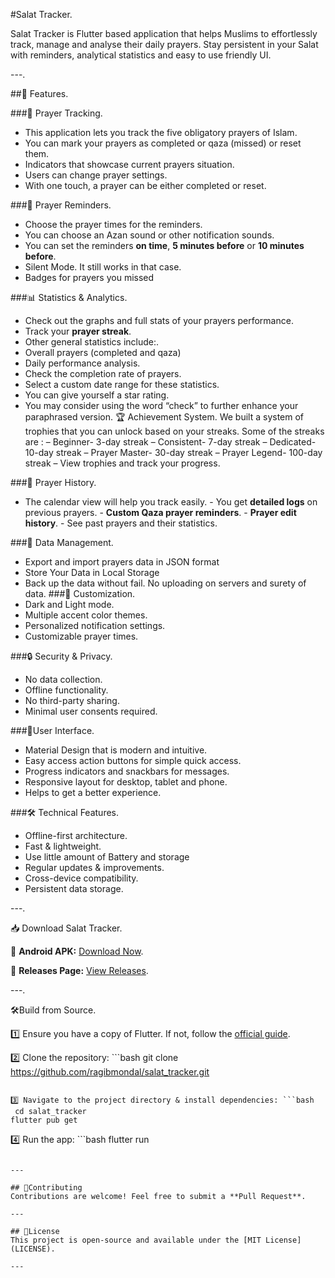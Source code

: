 #Salat Tracker.

Salat Tracker is Flutter based application that helps Muslims to effortlessly track, manage and analyse their daily prayers.  Stay persistent in your Salat with reminders, analytical statistics and easy to use friendly UI.

---.

##🌟 Features.

###🕌 Prayer Tracking.
- This application lets you track the five obligatory prayers of Islam.
- You can mark your prayers as completed or qaza (missed) or reset them.
- Indicators that showcase current prayers situation.
- Users can change prayer settings.
- With one touch, a prayer can be either completed or reset.

###🔔 Prayer Reminders.
- Choose the prayer times for the reminders.
- You can choose an Azan sound or other notification sounds.
- You can set the reminders **on time**, **5 minutes before** or **10 minutes before**.
- Silent Mode. It still works in that case.
- Badges for prayers you missed

###📊 Statistics & Analytics.
- Check out the graphs and full stats of your prayers performance.
- Track your **prayer streak**.
- Other general statistics include:.
- Overall prayers (completed and qaza)
- Daily performance analysis.
- Check the completion rate of prayers.
- Select a custom date range for these statistics.
- You can give yourself a star rating.
- You may consider using the word “check” to further enhance your paraphrased version. 🏆 Achievement System.
We built a system of trophies that you can unlock based on your streaks. Some of the streaks are : – Beginner- 3-day streak – Consistent- 7-day streak – Dedicated- 10-day streak – Prayer Master- 30-day streak – Prayer Legend- 100-day streak – View trophies and track your progress.

###📅 Prayer History.
- The calendar view will help you track easily. - You get **detailed logs** on previous prayers. - **Custom Qaza prayer reminders**. - **Prayer edit history**. - See past prayers and their statistics.

###📂 Data Management.
- Export and import prayers data in JSON format
- Store Your Data in Local Storage
- Back up the data without fail.
No uploading on servers and surety of data.
###🎨 Customization.
- Dark and Light mode.
- Multiple accent color themes.
- Personalized notification settings.
- Customizable prayer times.

###🔒 Security & Privacy.
- No data collection.
- Offline functionality.
- No third-party sharing.
- Minimal user consents required.
 
###📱User Interface.
- Material Design that is modern and intuitive.
- Easy access action buttons for simple quick access.
- Progress indicators and snackbars for messages.
- Responsive layout for desktop, tablet and phone.
- Helps to get a better experience.

###🛠️ Technical Features.
- Offline-first architecture.
- Fast & lightweight.
- Use little amount of Battery and storage
- Regular updates & improvements.
- Cross-device compatibility.
- Persistent data storage.

---.

📥 Download Salat Tracker.

📌 **Android APK:** [Download Now](https://github.com/ragibmondal/salat_tracker/raw/main/releases/salat_pro.apk).

📌 **Releases Page:** [View Releases](https://github.com/ragibmondal/salat_tracker/releases).

---.

🛠️Build from Source.

1️⃣ Ensure you have a copy of Flutter. If not, follow the [official guide](https://flutter.dev/docs/get-started/install).
 
2️⃣ Clone the repository: ```bash 
 git clone https://github.com/ragibmondal/salat_tracker.git 
``` 
 
3️⃣ Navigate to the project directory & install dependencies: ```bash 
 cd salat_tracker 
flutter pub get
 ``` 
 
4️⃣ Run the app: ```bash 
 flutter run 
``` 
 
--- 
 
## 🤝Contributing 
Contributions are welcome! Feel free to submit a **Pull Request**. 
 
--- 
 
## 📜License 
This project is open-source and available under the [MIT License](LICENSE). 
 
---
